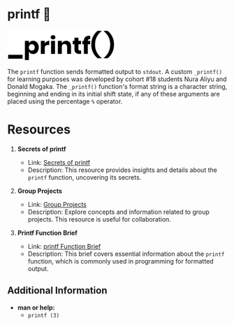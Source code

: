 # printf :tada:
<img src="https://github.com/Nureex/Files/blob/master/Photos/download.png?raw=true" height="70" width="250">


The `printf` function sends formatted output to `stdout`. A custom `_printf()` for learning purposes was developed by cohort #18 students Nura Aliyu and Donald Mogaka. The `_printf()` function's format string is a character string, beginning and ending in its initial shift state, if any of these arguments are placed using the percentage `%` operator.


# Resources

1. **Secrets of printf**
   - Link: [Secrets of printf](https://www.academia.edu/10297206/Secrets_of_printf_)
   - Description: This resource provides insights and details about the `printf` function, uncovering its secrets.

2. **Group Projects**
   - Link: [Group Projects](https://intranet.alxswe.com/concepts/111)
   - Description: Explore concepts and information related to group projects. This resource is useful for collaboration.

3. **Printf Function Brief**
   - Link: [printf Function Brief](https://intranet.alxswe.com/concepts/100034)
   - Description: This brief covers essential information about the `printf` function, which is commonly used in programming for formatted output.

## Additional Information

- **man or help:**
   - `printf (3)`


